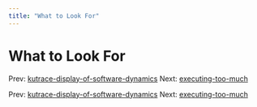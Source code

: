 ```yaml
---
title: "What to Look For"
---
```


# What to Look For

Prev: [kutrace-display-of-software-dynamics](kutrace-display-of-software-dynamics.md)
Next: [executing-too-much](executing-too-much.md)

Prev: [kutrace-display-of-software-dynamics](kutrace-display-of-software-dynamics.md)
Next: [executing-too-much](executing-too-much.md)
